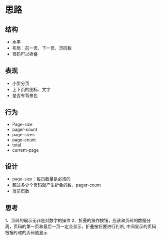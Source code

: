 # 思路
## 结构
- 水平
- 布局：前一页、下一页、页码数
- 页码可以折叠

## 表现
- 小型分页
- 上下页的图标、文字
- 是否有背景色

## 行为
- Page-size
- pager-count
- page-sizes
- page-count
- total
- current-page

## 设计
- page-size：每页数量是必须的
- 超过多少个页码就产生折叠的数，pager-count
- 当前页数

## 思考
1、页码的展示无非是对数字的操作
2、折叠的操作按钮，应该和页码的数据分离，页码的第一页和最后一页一定会显示，折叠按钮要进行判断, 中间显示的页码根据传递的页码值显示

